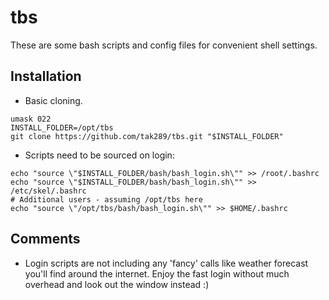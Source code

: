 # tbs
These are some bash scripts and config files for convenient shell settings.

## Installation

- Basic cloning.
```
umask 022
INSTALL_FOLDER=/opt/tbs
git clone https://github.com/tak289/tbs.git "$INSTALL_FOLDER"
```

- Scripts need to be sourced on login:
```
echo "source \"$INSTALL_FOLDER/bash/bash_login.sh\"" >> /root/.bashrc
echo "source \"$INSTALL_FOLDER/bash/bash_login.sh\"" >> /etc/skel/.bashrc
# Additional users - assuming /opt/tbs here
echo "source \"/opt/tbs/bash/bash_login.sh\"" >> $HOME/.bashrc
```

## Comments

- Login scripts are not including any 'fancy' calls like weather forecast you'll find around the internet. Enjoy the fast login without much overhead and look out the window instead :)
